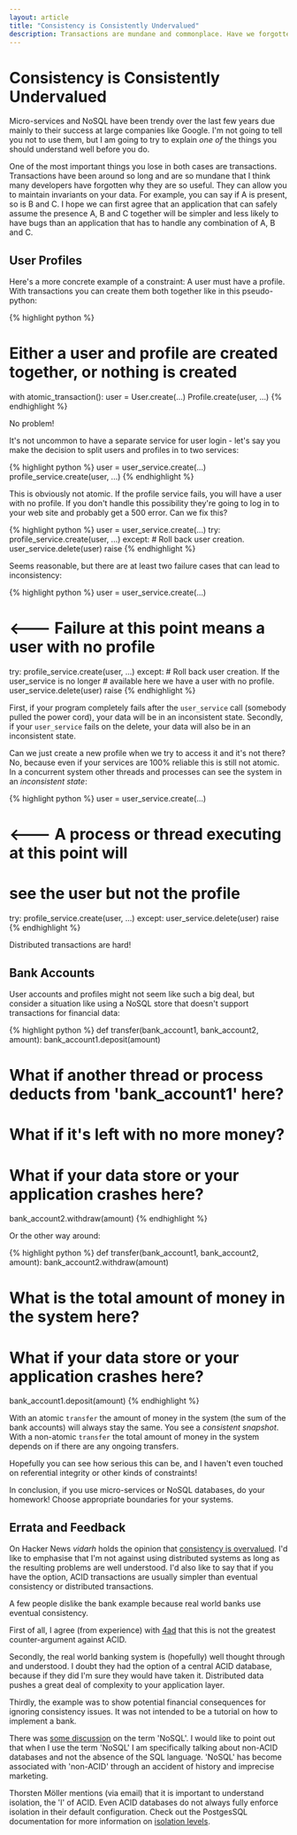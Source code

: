 ```yaml
---
layout: article
title: "Consistency is Consistently Undervalued"
description: Transactions are mundane and commonplace. Have we forgotten why they're useful?
---
```


# Consistency is Consistently Undervalued

Micro-services and NoSQL have been trendy over the last few years due
mainly to their success at large companies like Google. I'm not going
to tell you not to use them, but I am going to try to explain *one of*
the things you should understand well before you do.

One of the most important things you lose in both cases are
transactions. Transactions have been around so long and are so mundane
that I think many developers have forgotten why they are so useful.
They can allow you to maintain invariants on your data. For example,
you can say if A is present, so is B and C. I hope we can first agree
that an application that can safely assume the presence A, B and C
together will be simpler and less likely to have bugs than an
application that has to handle any combination of A, B and C.

## User Profiles

Here's a more concrete example of a constraint: A user must have a
profile. With transactions you can create them both together like in
this pseudo-python:

{% highlight python %}
# Either a user and profile are created together, or nothing is created
with atomic_transaction():
    user = User.create(...)
    Profile.create(user, ...)
{% endhighlight %}

No problem!

It's not uncommon to have a separate service for user login - let's
say you make the decision to split users and profiles in to two
services:

{% highlight python %}
user = user_service.create(...)
profile_service.create(user, ...)
{% endhighlight %}

This is obviously not atomic. If the profile service fails, you will
have a user with no profile. If you don't handle this possibility
they're going to log in to your web site and probably get a 500
error. Can we fix this?

{% highlight python %}
user = user_service.create(...)
try:
    profile_service.create(user, ...)
except:
    # Roll back user creation.
    user_service.delete(user)
    raise
{% endhighlight %}

Seems reasonable, but there are at least two failure cases that can
lead to inconsistency:

{% highlight python %}
user = user_service.create(...)

# <--- Failure at this point means a user with no profile

try:
    profile_service.create(user, ...)
except:
    # Roll back user creation. If the user_service is no longer
    # available here we have a user with no profile.
    user_service.delete(user)
    raise
{% endhighlight %}

First, if your program completely fails after
the `user_service` call (somebody pulled the power cord), your data
will be in an inconsistent state. Secondly, if your `user_service`
fails on the delete, your data will also be in an inconsistent state.

Can we just create a new profile when we try to access it and it's not
there? No, because even if your services are 100% reliable this is
still not atomic. In a concurrent system other threads and processes
can see the system in an *inconsistent state*:

{% highlight python %}
user = user_service.create(...)

# <--- A process or thread executing at this point will
#      see the user but not the profile

try:
    profile_service.create(user, ...)
except:
    user_service.delete(user)
    raise
{% endhighlight %}

Distributed transactions are hard!

## Bank Accounts

User accounts and profiles might not seem like such a big deal, but
consider a situation like using a NoSQL store that doesn't support
transactions for financial data:

{% highlight python %}
def transfer(bank_account1, bank_account2, amount):
   bank_account1.deposit(amount)
   # What if another thread or process deducts from 'bank_account1' here?
   # What if it's left with no more money?
   # What if your data store or your application crashes here?
   bank_account2.withdraw(amount)
{% endhighlight %}

Or the other way around:

{% highlight python %}
def transfer(bank_account1, bank_account2, amount):
   bank_account2.withdraw(amount)
   # What is the total amount of money in the system here?
   # What if your data store or your application crashes here?
   bank_account1.deposit(amount)
{% endhighlight %}

With an atomic `transfer` the amount of money in the system (the sum
of the bank accounts) will always stay the same. You see a *consistent
snapshot*. With a non-atomic `transfer` the total amount of money in
the system depends on if there are any ongoing transfers.

Hopefully you can see how serious this can be, and I haven't even
touched on referential integrity or other kinds of constraints!

In conclusion, if you use micro-services or NoSQL databases, do your
homework! Choose appropriate boundaries for your systems.

## Errata and Feedback

On Hacker News *vidarh* holds the opinion that
[consistency is overvalued](https://news.ycombinator.com/item?id=12519985).
I'd like to emphasise that I'm not against using distributed systems
as long as the resulting problems are well understood. I'd also like
to say that if you have the option, ACID transactions are usually
simpler than eventual consistency or distributed transactions.

A few people dislike the bank example because real world banks use
eventual consistency.

First of all, I agree (from experience)
with [4ad](https://news.ycombinator.com/item?id=12521059) that this is
not the greatest counter-argument against ACID.

Secondly, the real world banking system is (hopefully) well thought
through and understood. I doubt they had the option of a central ACID
database, because if they did I'm sure they would have taken
it. Distributed data pushes a great deal of complexity to your
application layer.

Thirdly, the example was to show potential financial consequences for
ignoring consistency issues. It was not intended to be a tutorial on
how to implement a bank.

There was [some discussion](https://news.ycombinator.com/item?id=12520036)
on the term 'NoSQL'. I would like to point out that when I use the
term 'NoSQL' I am specifically talking about non-ACID databases and not
the absence of the SQL language. 'NoSQL' has become associated with
'non-ACID' through an accident of history and imprecise marketing.

Thorsten Möller mentions (via email) that it is important to
understand isolation, the 'I' of ACID. Even ACID databases do not
always fully enforce isolation in their default configuration. Check
out the PostgesSQL documentation for more information
on [isolation levels](https://www.postgresql.org/docs/current/static/transaction-iso.html).
